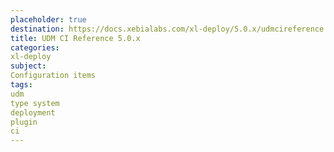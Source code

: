 ```yaml
---
placeholder: true
destination: https://docs.xebialabs.com/xl-deploy/5.0.x/udmcireference.html
title: UDM CI Reference 5.0.x
categories:
xl-deploy
subject:
Configuration items
tags:
udm
type system
deployment
plugin
ci
---
```

